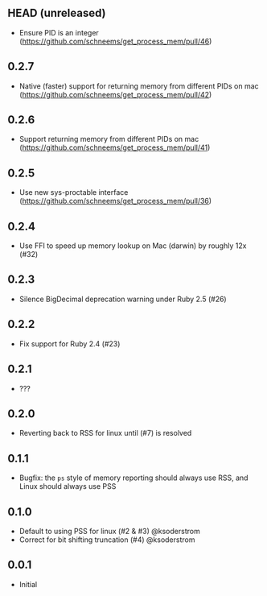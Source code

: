 ## HEAD (unreleased)

- Ensure PID is an integer (https://github.com/schneems/get_process_mem/pull/46)

## 0.2.7

- Native (faster) support for returning memory from different PIDs on mac (https://github.com/schneems/get_process_mem/pull/42)

## 0.2.6

- Support returning memory from different PIDs on mac (https://github.com/schneems/get_process_mem/pull/41)

## 0.2.5

- Use new sys-proctable interface (https://github.com/schneems/get_process_mem/pull/36)

## 0.2.4

- Use FFI to speed up memory lookup on Mac (darwin) by roughly 12x (#32)

## 0.2.3

- Silence BigDecimal deprecation warning under Ruby 2.5 (#26)

## 0.2.2

- Fix support for Ruby 2.4 (#23)

## 0.2.1

- ???

## 0.2.0

- Reverting back to RSS for linux until (#7) is resolved

## 0.1.1

- Bugfix: the `ps` style of memory reporting should always use RSS, and Linux should always use PSS

## 0.1.0

- Default to using PSS for linux (#2 & #3) @ksoderstrom
- Correct for bit shifting truncation (#4) @ksoderstrom

## 0.0.1

- Initial
